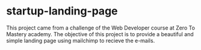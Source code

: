 # startup-landing-page

This project came from a challenge of the Web Developer course at Zero To Mastery academy. The objective of this project is to provide a beautiful and simple landing page using mailchimp to recieve the e-mails.
